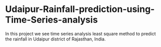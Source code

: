 # Udaipur-Rainfall-prediction-using-Time-Series-analysis
In this project we see time series analysis least square method to predict the rainfall in Udaipur district of Rajasthan, India.
